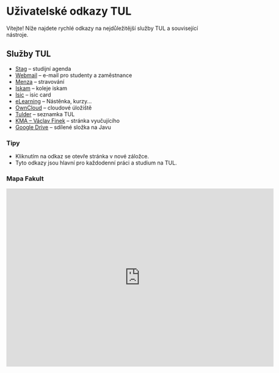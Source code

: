 # Uživatelské odkazy TUL

Vítejte! Níže najdete rychlé odkazy na nejdůležitější služby TUL a související nástroje.

## Služby TUL

- [Stag](https://stag.tul.cz/) – studijní agenda
- [Webmail](https://webmail.tul.cz/) – e-mail pro studenty a zaměstnance
- [Menza](https://menza.tul.cz/) – stravování
- [Iskam](https://iskam.tul.cz/) – koleje iskam
- [Isic](https://cards.tul.cz/) – isic card
- [eLearning](https://elearning.tul.cz/) – Nástěnka, kurzy...
- [OwnCloud](https://owncloud.cesnet.cz/) – cloudové úložiště
- [Tulder](https://tulder.mti.tul.cz/) – seznamka TUL
- [KMA – Václav Finek](https://kma.fp.tul.cz/department/members/vaclav-finek?view=article&id=48:finek-matematika123&catid=11:cat-edu-subjects) – stránka vyučujícího
- [Google Drive](https://drive.google.com/drive/u/1/folders/1OLXD6Pv7yCEm5o8g2aW8sDcLoXH-jVgZ) – sdílené složka na Javu

### Tipy

- Kliknutím na odkaz se otevře stránka v nové záložce.
- Tyto odkazy jsou hlavní pro každodenní práci a studium na TUL.

### Mapa Fakult

<iframe style="border:none" src="https://mapy.com/s/hehomumume" width="700" height="466" frameborder="0"></iframe>
